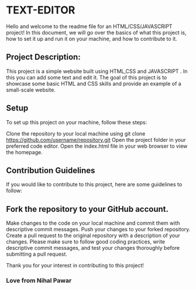 # TEXT-EDITOR

Hello and welcome to the readme file for an HTML/CSS/JAVASCRIPT project!
In this document, we will go over the basics of what this project is, how to set it up and run it on your machine, and how to contribute to it.

## Project Description:
This project is a simple website built using HTML,CSS and JAVASCRIPT . In this you can add some text and edit it.
The goal of this project is to showcase some basic HTML and CSS skills and provide an example of a small-scale website.  

## Setup
To set up this project on your machine, follow these steps:

Clone the repository to your local machine using git clone https://github.com/username/repository.git
Open the project folder in your preferred code editor.
Open the index.html file in your web browser to view the homepage.

## Contribution Guidelines
If you would like to contribute to this project, here are some guidelines to follow:

## Fork the repository to your GitHub account. 
Make changes to the code on your local machine and commit them with descriptive commit messages.
Push your changes to your forked repository.
Create a pull request to the original repository with a description of your changes.
Please make sure to follow good coding practices, write descriptive commit messages, and test your changes thoroughly before submitting a pull request.

Thank you for your interest in contributing to this project!

### Love from Nihal Pawar
